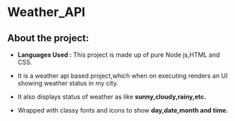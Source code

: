 # Weather_API

## About the project:

- **Languages Used :** This project is made up of pure Node js,HTML and CSS.

- It is a weather api based project,which when on executing renders an UI showing weather status in my city.
- It also displays status of weather as like **sunny,cloudy,rainy,etc.**
- Wrapped with classy fonts and icons to show **day,date,month and time.**
